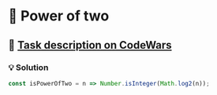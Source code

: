 # 📝 Power of two

## 🔗 [Task description on CodeWars](https://www.codewars.com/kata/534d0a229345375d520006a0)

### 💡 Solution

```javascript
const isPowerOfTwo = n => Number.isInteger(Math.log2(n));
```
